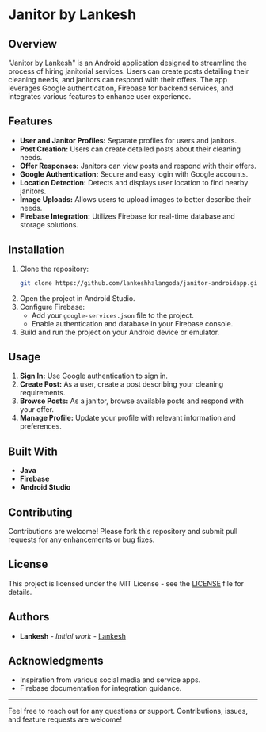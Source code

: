 # Janitor by Lankesh

## Overview
"Janitor by Lankesh" is an Android application designed to streamline the process of hiring janitorial services. Users can create posts detailing their cleaning needs, and janitors can respond with their offers. The app leverages Google authentication, Firebase for backend services, and integrates various features to enhance user experience.

## Features
- **User and Janitor Profiles:** Separate profiles for users and janitors.
- **Post Creation:** Users can create detailed posts about their cleaning needs.
- **Offer Responses:** Janitors can view posts and respond with their offers.
- **Google Authentication:** Secure and easy login with Google accounts.
- **Location Detection:** Detects and displays user location to find nearby janitors.
- **Image Uploads:** Allows users to upload images to better describe their needs.
- **Firebase Integration:** Utilizes Firebase for real-time database and storage solutions.

## Installation
1. Clone the repository:
    ```bash
    git clone https://github.com/lankeshhalangoda/janitor-androidapp.git
    ```
2. Open the project in Android Studio.
3. Configure Firebase:
    - Add your `google-services.json` file to the project.
    - Enable authentication and database in your Firebase console.
4. Build and run the project on your Android device or emulator.

## Usage
1. **Sign In:** Use Google authentication to sign in.
2. **Create Post:** As a user, create a post describing your cleaning requirements.
3. **Browse Posts:** As a janitor, browse available posts and respond with your offer.
4. **Manage Profile:** Update your profile with relevant information and preferences.

## Built With
- **Java**
- **Firebase**
- **Android Studio**

## Contributing
Contributions are welcome! Please fork this repository and submit pull requests for any enhancements or bug fixes.

## License
This project is licensed under the MIT License - see the [LICENSE](LICENSE) file for details.

## Authors
- **Lankesh** - *Initial work* - [Lankesh](https://github.com/lankeshhalangoda)

## Acknowledgments
- Inspiration from various social media and service apps.
- Firebase documentation for integration guidance.

---

Feel free to reach out for any questions or support. Contributions, issues, and feature requests are welcome!
